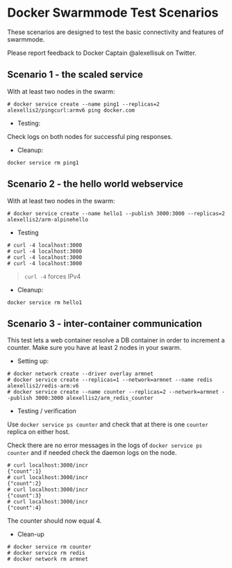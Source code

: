 # Docker Swarmmode Test Scenarios

These scenarios are designed to test the basic connectivity and features of swarmmode.

Please report feedback to Docker Captain @alexellisuk on Twitter.


## Scenario 1 - the scaled service

With at least two nodes in the swarm:

```
# docker service create --name ping1 --replicas=2 alexellis2/pingcurl:armv6 ping docker.com
```

* Testing:

Check logs on both nodes for successful ping responses.

* Cleanup:

```
docker service rm ping1
```

## Scenario 2 - the hello world webservice

With at least two nodes in the swarm:

```
# docker service create --name hello1 --publish 3000:3000 --replicas=2 alexellis2/arm-alpinehello
```

* Testing

```
# curl -4 localhost:3000
# curl -4 localhost:3000
# curl -4 localhost:3000
# curl -4 localhost:3000
```

> `curl -4` forces IPv4

* Cleanup:

```
docker service rm hello1
```

## Scenario 3 - inter-container communication

This test lets a web container resolve a DB container in order to increment a counter. Make sure you have at least 2 nodes in your swarm.

* Setting up:

```
# docker network create --driver overlay armnet
# docker service create --replicas=1 --network=armnet --name redis alexellis2/redis-arm:v6
# docker service create --name counter --replicas=2 --network=armnet --publish 3000:3000 alexellis2/arm_redis_counter
```

* Testing / verification

Use `docker service ps counter` and check that at there is one `counter` replica on either host.

Check there are no error messages in the logs of `docker service ps counter` and if needed check the daemon logs on the node.

```
# curl localhost:3000/incr
{"count":1}
# curl localhost:3000/incr
{"count":2}
# curl localhost:3000/incr
{"count":3}
# curl localhost:3000/incr
{"count":4}

```

The counter should now equal 4.

* Clean-up

```
# docker service rm counter
# docker service rm redis
# docker network rm armnet
```

